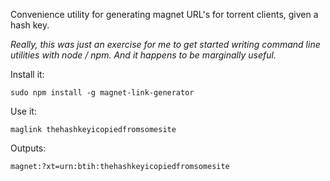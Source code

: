 Convenience utility for generating magnet URL's for torrent clients, given a hash key.

*Really, this was just an exercise for me to get started writing command line utilities with node / npm. And it happens to be marginally useful.*

Install it:
```
sudo npm install -g magnet-link-generator
```

Use it:
```
maglink thehashkeyicopiedfromsomesite
```
Outputs:
```
magnet:?xt=urn:btih:thehashkeyicopiedfromsomesite
```